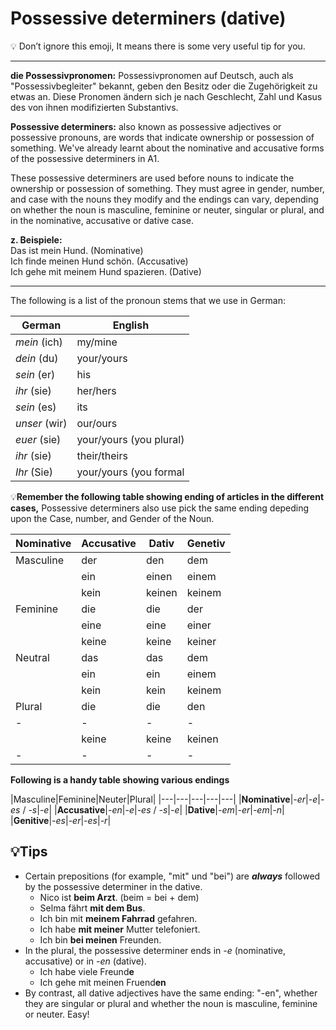 # Possessive determiners (dative)

💡 Don’t ignore this emoji, It means there is some very useful tip for you.

---

**die Possessivpronomen:** Possessivpronomen auf Deutsch, auch als "Possessivbegleiter" bekannt, geben den Besitz oder die Zugehörigkeit zu etwas an. Diese Pronomen ändern sich je nach Geschlecht, Zahl und Kasus des von ihnen modifizierten Substantivs. 

**Possessive determiners:** also known as possessive adjectives or possessive pronouns, are words that indicate ownership or possession of something. We've already learnt about the nominative and accusative forms of the possessive determiners in A1. 

These possessive determiners are used before nouns to indicate the ownership or possession of something. They must agree in gender, number, and case with the nouns they modify and the endings can vary, depending on whether the noun is masculine, feminine or neuter, singular or plural, and in the nominative, accusative or dative case.

**z. Beispiele:**  
Das ist mein Hund. (Nominative)  
Ich finde meinen Hund schön. (Accusative)  
Ich gehe mit meinem Hund spazieren. (Dative)

---

The following is a list of the pronoun stems that we use in German:

|German|English|
|---|---|
|_mein_ (ich)|my/mine|
|_dein_ (du)|your/yours|
|_sein_ (er)|his|
|_ihr_ (sie)|her/hers|
|_sein_ (es)|its|
|_unser_ (wir)|our/ours|
|_euer_ (sie)|your/yours (you plural)|
|_ihr_ (sie)|their/theirs|
|_Ihr_ (Sie)|your/yours (you formal|


💡**Remember the following table showing ending of articles in the different cases,** Possessive determiners also use pick the same ending depeding upon the Case, number, and Gender of the Noun.

|Nominative|Accusative|Dativ|Genetiv|
|---|---|---|---|
|Masculine|der|den|dem|des|
||ein|einen|einem|eines|
||kein|keinen|keinem|keines|
|Feminine|die|die|der|der|
||eine|eine|einer|einer|
||keine|keine|keiner|keiner|
|Neutral|das|das|dem|des|
||ein|ein|einem|eines|
||kein|kein|keinem|keines|
|Plural|die|die|den|der|
|-|-|-|-|-|
||keine|keine|keinen|keiner|
|-|-|-|-|-|

**Following is a handy table showing various endings**

|Masculine|Feminine|Neuter|Plural|
|---|---|---|---|---|
|**Nominative**|_-er_|_-e_|_-es_ / _-s_|_-e_|
|**Accusative**|_-en_|_-e_|_-es_ / _-s_|_-e_|
|**Dative**|_-em_|_-er_|_-em_|_-n_|
|**Genitive**|_-es_|_-er_|_-es_|_-r_|

## 💡Tips
- Certain prepositions (for example, "mit" und "bei") are ***always*** followed by the possessive determiner in the dative. 
	- Nico ist **beim Arzt**. (beim = bei + dem)
	- Selma fährt **mit dem Bus**.
	- Ich bin mit​​​​​​ ​**meinem Fahrrad** gefahren.
	- Ich habe **mit meiner** Mutter telefoniert.            
	- Ich bin **bei meinen** Freunden.
- In the plural, the possessive determiner ends in _-e_ (nominative, accusative) or in _-en_ (dative). 
	- Ich habe viele Freund**e**
	- Ich gehe mit meinen Fruend**en**
- By contrast, all dative adjectives have the same ending: "-en", whether they are singular or plural and whether the noun is masculine, feminine or neuter. Easy!
